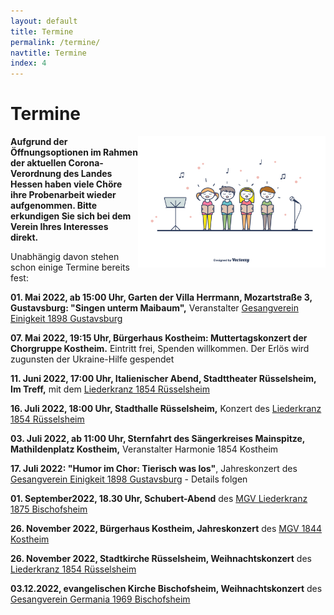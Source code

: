 ```yaml
---
layout: default
title: Termine
permalink: /termine/
navtitle: Termine
index: 4
---
```

# Termine
<img style="width: 300px; float: right;" alt="Chor" src="/Saengerkreis/choir4.svg">

**Aufgrund der Öffnungsoptionen im Rahmen der aktuellen Corona-Verordnung des Landes Hessen haben viele Chöre ihre Probenarbeit wieder aufgenommen. Bitte erkundigen Sie sich bei dem Verein Ihres Interesses direkt.**

Unabhängig davon stehen schon einige Termine bereits fest:

**01. Mai 2022, ab 15:00 Uhr, Garten der Villa Herrmann, Mozartstraße 3, Gustavsburg: "Singen unterm Maibaum",** Veranstalter [Gesangverein Einigkeit 1898 Gustavsburg](https://m.facebook.com/Gesangverein-Einigkeit-1898-Gustavsburg-eV-100307365726793/)

**07. Mai 2022, 19:15 Uhr, Bürgerhaus Kostheim: Muttertagskonzert der Chorgruppe Kostheim.** Eintritt frei, Spenden willkommen. Der Erlös wird zugunsten der Ukraine-Hilfe gespendet

**11. Juni 2022, 17:00 Uhr, Italienischer Abend, Stadttheater Rüsselsheim, Im Treff,** mit dem [Liederkranz 1854 Rüsselsheim](https://liederkranz1854.de/)

**16. Juli 2022, 18:00 Uhr, Stadthalle Rüsselsheim,** Konzert des [Liederkranz 1854 Rüsselsheim](https://liederkranz1854.de/) 

**03. Juli 2022, ab 11:00 Uhr, Sternfahrt des Sängerkreises Mainspitze, Mathildenplatz Kostheim,** Veranstalter Harmonie 1854 Kostheim

**17. Juli 2022: "Humor im Chor: Tierisch was los"**, Jahreskonzert des [Gesangverein Einigkeit 1898 Gustavsburg](https://m.facebook.com/Gesangverein-Einigkeit-1898-Gustavsburg-eV-100307365726793/) - Details folgen

**01. September2022, 18.30 Uhr, Schubert-Abend** des [MGV Liederkranz 1875 Bischofsheim](http://www.liederkranz-bischofsheim.de/startseite/)

**26. November 2022, Bürgerhaus Kostheim, Jahreskonzert** des [MGV 1844 Kostheim](https://mgv1844.de/)

**26. November 2022, Stadtkirche Rüsselsheim, Weihnachtskonzert** des [Liederkranz 1854 Rüsselsheim](https://liederkranz1854.de/)

**03.12.2022, evangelischen Kirche Bischofsheim, Weihnachtskonzert** des [Gesangverein Germania 1969 Bischofsheim](http://www.gesangvereingermania.de/)

 

<br><br><br><br><br><br><br><br><br><br><br>
